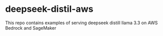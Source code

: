 # deepseek-distil-aws
This repo contains examples of serving deepseek distill llama 3.3 on AWS Bedrock and SageMaker
